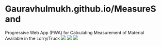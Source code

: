 # Gauravhulmukh.github.io/MeasureSand
Progressive Web App (PWA) for Calculating Measurement of Material Available in the Lorry/Truck 
![](https://github.com/Gauravhulmukh/MeasureSand/blob/master/Screenshot1.jpg)
![](https://github.com/Gauravhulmukh/MeasureSand/blob/master/Screenshot2.jpg)
![](https://github.com/Gauravhulmukh/MeasureSand/blob/master/Screenshot3.jpg)
